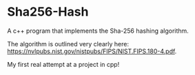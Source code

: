 # Sha256-Hash
A c++ program that implements the Sha-256 hashing algorithm. 

The algorithm is outlined very clearly here: https://nvlpubs.nist.gov/nistpubs/FIPS/NIST.FIPS.180-4.pdf.

My first real attempt at a project in cpp!
